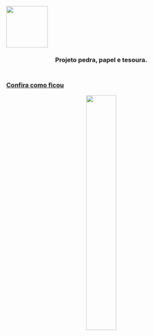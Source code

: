 <img src ="https://media0.giphy.com/media/WFZvB7VIXBgiz3oDXE/giphy.gif?cid=790b761180d68f2fbd56864fa8414713a835b33df6261316&rid=giphy.gif&ct=s" 
height="110px" width="auto">

<h3 align="center">
Projeto pedra, papel e tesoura.
</h3>
<img src ="https://64.media.tumblr.com/055a7e49b8354383420d1bc7f28bb36f/ed73a8fb022028f3-84/s500x750/c57441a9af1e170fbdfd4b0067f7a25af0639666.png" 
height="8" width="100%">

### [Confira como ficou](https://pedra-papeltesoura.netlify.app/)

<p align="center">
<img src ="https://cdn.discordapp.com/attachments/768533783958913085/893218112181239818/IMG-20210930-WA0025.jpg" 
height="auto" width="40%" >
</p>
